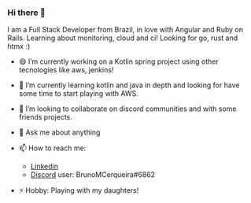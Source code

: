 ### Hi there 👋

I am a Full Stack Developer from Brazil, in love with Angular and Ruby on Rails. Learning about monitoring, cloud and ci! Looking for go, rust and htmx :)
<!--
**Bruno-Cerqueira/Bruno-Cerqueira** is a ✨ _special_ ✨ repository because its `README.md` (this file) appears on your GitHub profile.

Here are some ideas to get you started:

- 🔭 I’m currently working on ...
- 🌱 I’m currently learning ...
- 👯 I’m looking to collaborate on ...
- 🤔 I’m looking for help with ...

- 😄 Pronouns: ...

-->
- 😄 I’m currently working on a Kotlin spring project using other tecnologies like aws, jenkins!

- 🌱 I’m currently learning kotlin and java in depth and looking for have some time to start playing with AWS.

- 👯 I’m looking to collaborate on discord communities and with some friends projects.

- 💬 Ask me about anything

- 📫 How to reach me:

  * [Linkedin](https://www.linkedin.com/in/bruno-marenco-cerqueira-3b9236ba/)
  * [Discord](https://discord.com/) user: BrunoMCerqueira#6862

- ⚡ Hobby: Playing with my daughters!
